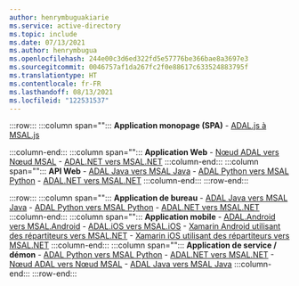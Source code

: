 ```yaml
---
author: henrymbuguakiarie
ms.service: active-directory
ms.topic: include
ms.date: 07/13/2021
ms.author: henrymbugua
ms.openlocfilehash: 244e00c3d6ed322fd5e57776be366bae8a3697e3
ms.sourcegitcommit: 0046757af1da267fc2f0e88617c633524883795f
ms.translationtype: HT
ms.contentlocale: fr-FR
ms.lasthandoff: 08/13/2021
ms.locfileid: "122531537"
---
```

:::row:::
   :::column span="":::
      **Application monopage (SPA)**
      - [ADAL.js à MSAL.js](../msal-compare-msal-js-and-adal-js.md) 

   :::column-end:::
   :::column span="":::
      **Application Web** - [Nœud ADAL vers Nœud MSAL](../msal-node-migration.md) - [ADAL.NET vers MSAL.NET](../msal-net-migration.md)
   :::column-end:::
   :::column span="":::
      **API Web** - [ADAL Java vers MSAL Java](../migrate-adal-msal-java.md) - [ADAL Python vers MSAL Python](../migrate-python-adal-msal.md) - [ADAL.NET vers MSAL.NET](../msal-net-migration.md)
   :::column-end:::
:::row-end:::

:::row:::
   :::column span="":::
      **Application de bureau** - [ADAL Java vers MSAL Java](../migrate-adal-msal-java.md) - [ADAL Python vers MSAL Python](../migrate-python-adal-msal.md) - [ADAL.NET vers MSAL.NET](../msal-net-migration.md)
   :::column-end:::
   :::column span="":::
      **Application mobile** - [ADAL.Android vers MSAL.Android](../migrate-android-adal-msal.md) - [ADAL.iOS vers MSAL.iOS](../migrate-objc-adal-msal.md) - [Xamarin Android utilisant des répartiteurs vers MSAL.NET](../msal-net-migration-android-broker.md) - [Xamarin iOS utilisant des répartiteurs vers MSAL.NET](../msal-net-migration-ios-broker.md)
   :::column-end:::
   :::column span="":::
      **Application de service / démon** - [ADAL Python vers MSAL Python](../migrate-python-adal-msal.md) - [ADAL.NET vers MSAL.NET](../msal-net-migration.md) - [Nœud ADAL vers Nœud MSAL](../msal-node-migration.md) - [ADAL Java vers MSAL Java](../migrate-adal-msal-java.md)
   :::column-end:::
:::row-end:::
